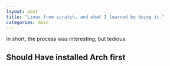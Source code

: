 ```yaml
---
layout: post
title: "Linux from scratch, and what I learned by doing it."
categories: misc
---
```


In short, the process was interesting; but tedious. 

## Should Have installed Arch first
